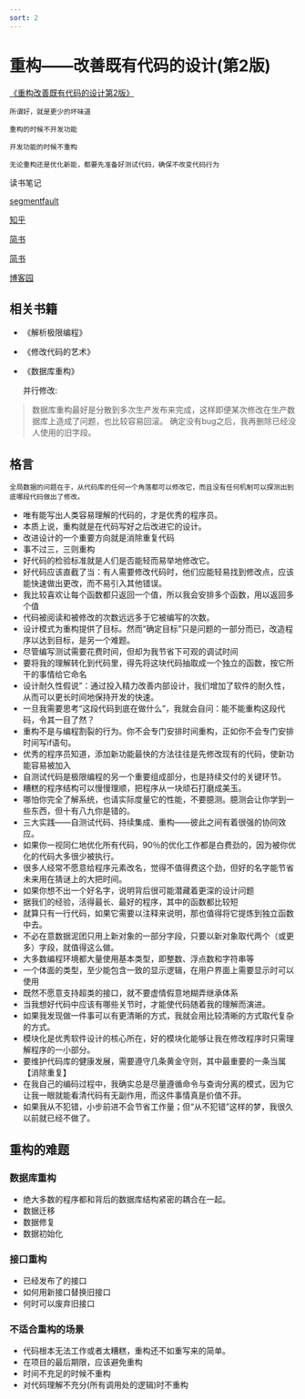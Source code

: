 ```yaml
---
sort: 2
---
```


# 重构——改善既有代码的设计(第2版)

[《重构改善既有代码的设计第2版》](https://refactoring.com/)

```danger
所谓好，就是更少的坏味道

重构的时候不开发功能

开发功能的时候不重构

无论重构还是优化新能，都要先准备好测试代码，确保不改变代码行为
```

读书笔记

[segmentfault](https://segmentfault.com/a/1190000011460556)

[知乎](https://zhuanlan.zhihu.com/p/338146387)

[简书](https://www.jianshu.com/p/13c3640db848)

[简书](https://www.jianshu.com/p/1156006f00f9)

[博客园](https://www.cnblogs.com/pikaqiu/p/14275819.html)


## 相关书籍

* 《解析极限编程》
* 《修改代码的艺术》
* 《数据库重构》
  
    并行修改:
> 数据库重构最好是分散到多次生产发布来完成，这样即便某次修改在生产数据库上造成了问题，也比较容易回滚。
> 确定没有bug之后，我再删除已经没人使用的旧字段。


## 格言

```danger
全局数据的问题在于，从代码库的任何一个角落都可以修改它，而且没有任何机制可以探测出到底哪段代码做出了修改。
```

* 唯有能写出人类容易理解的代码的，才是优秀的程序员。
* 本质上说，重构就是在代码写好之后改进它的设计。
* 改进设计的一个重要方向就是消除重复代码
* 事不过三，三则重构
* 好代码的检验标准就是人们是否能轻而易举地修改它。
* 好代码应该直截了当：有人需要修改代码时，他们应能轻易找到修改点，应该能快速做出更改，而不易引入其他错误。
* 我比较喜欢让每个函数都只返回一个值，所以我会安排多个函数，用以返回多个值
* 代码被阅读和被修改的次数远远多于它被编写的次数。
* 设计模式为重构提供了目标。然而“确定目标”只是问题的一部分而已，改造程序以达到目标，是另一个难题。
* 尽管编写测试需要花费时间，但却为我节省下可观的调试时间
* 要将我的理解转化到代码里，得先将这块代码抽取成一个独立的函数，按它所干的事情给它命名
* 设计耐久性假说”：通过投入精力改善内部设计，我们增加了软件的耐久性，从而可以更长时间地保持开发的快速。
* 一旦我需要思考“这段代码到底在做什么”，我就会自问：能不能重构这段代码，令其一目了然？
* 重构不是与编程割裂的行为。你不会专门安排时间重构，正如你不会专门安排时间写if语句。
* 优秀的程序员知道，添加新功能最快的方法往往是先修改现有的代码，使新功能容易被加入
* 自测试代码是极限编程的另一个重要组成部分，也是持续交付的关键环节。
* 糟糕的程序结构可以慢慢理顺，把程序从一块顽石打磨成美玉。
* 哪怕你完全了解系统，也请实际度量它的性能，不要臆测。臆测会让你学到一些东西，但十有八九你是错的。
* 三大实践——自测试代码、持续集成、重构——彼此之间有着很强的协同效应。
* 如果你一视同仁地优化所有代码，90％的优化工作都是白费劲的，因为被你优化的代码大多很少被执行。
* 很多人经常不愿意给程序元素改名，觉得不值得费这个劲，但好的名字能节省未来用在猜谜上的大把时间。
* 如果你想不出一个好名字，说明背后很可能潜藏着更深的设计问题
* 据我们的经验，活得最长、最好的程序，其中的函数都比较短
* 就算只有一行代码，如果它需要以注释来说明，那也值得将它提炼到独立函数中去。
* 不必在意数据泥团只用上新对象的一部分字段，只要以新对象取代两个（或更多）字段，就值得这么做。
* 大多数编程环境都大量使用基本类型，即整数、浮点数和字符串等
* 一个体面的类型，至少能包含一致的显示逻辑，在用户界面上需要显示时可以使用
* 既然不愿意支持超类的接口，就不要虚情假意地糊弄继承体系
* 当我想好代码中应该有哪些关节时，才能使代码随着我的理解而演进。
* 如果我发现做一件事可以有更清晰的方式，我就会用比较清晰的方式取代复杂的方式。
* 模块化是优秀软件设计的核心所在，好的模块化能够让我在修改程序时只需理解程序的一小部分。
* 要维护代码库的健康发展，需要遵守几条黄金守则，其中最重要的一条当属【消除重复】
* 在我自己的编码过程中，我确实总是尽量遵循命令与查询分离的模式，因为它让我一眼就能看清代码有无副作用，而这件事情真是价值不菲。
* 如果我从不犯错，小步前进不会节省工作量；但“从不犯错”这样的梦，我很久以前就已经不做了。


## 重构的难题

### 数据库重构

* 绝大多数的程序都和背后的数据库结构紧密的耦合在一起。
* 数据迁移
* 数据修复
* 数据初始化

### 接口重构

* 已经发布了的接口
* 如何用新接口替换旧接口
* 何时可以废弃旧接口


### 不适合重构的场景

* 代码根本无法工作或者太糟糕，重构还不如重写来的简单。
* 在项目的最后期限，应该避免重构
* 时间不充足的时候不重构
* 对代码理解不充分(所有调用处的逻辑)时不重构